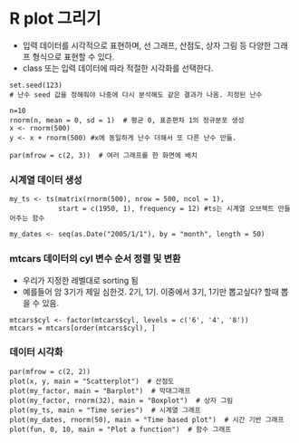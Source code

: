 # R plot 그리기
- 입력 데이터를 시각적으로 표현하며, 선 그래프, 산점도, 상자 그림 등 다양한 그래프 형식으로 표현할 수 있다.
- class 또는 입력 데이터에 따라 적절한 시각화를 선택한다.

```
set.seed(123)
# 난수 seed 값을 정해줘야 나중에 다시 분석해도 같은 결과가 나옴. 지정된 난수

n=10
rnorm(n, mean = 0, sd = 1)  # 평균 0, 표준편차 1의 정규분포 생성
x <- rnorm(500)
y <- x + rnorm(500) #x에 동일하게 난수 더해서 또 다른 난수 만듦.

par(mfrow = c(2, 3))  # 여러 그래프를 한 화면에 배치
```

### 시계열 데이터 생성
```
my_ts <- ts(matrix(rnorm(500), nrow = 500, ncol = 1),
            start = c(1950, 1), frequency = 12) #ts는 시계열 오브젝트 만들어주는 함수

my_dates <- seq(as.Date("2005/1/1"), by = "month", length = 50)
```

### mtcars 데이터의 cyl 변수 순서 정렬 및 변환
- 우리가 지정한 레벨대로 sorting 됨
- 예를들어 암 3기가 제일 심한것. 2기, 1기. 이중에서 3기, 1기만 뽑고싶다? 할때 뽑을 수 있음.
```
mtcars$cyl <- factor(mtcars$cyl, levels = c('6', '4', '8'))
mtcars = mtcars[order(mtcars$cyl), ]
```

### 데이터 시각화
```
par(mfrow = c(2, 2))
plot(x, y, main = "Scatterplot")  # 산점도
plot(my_factor, main = "Barplot")  # 막대그래프
plot(my_factor, rnorm(32), main = "Boxplot")  # 상자 그림
plot(my_ts, main = "Time series")  # 시계열 그래프
plot(my_dates, rnorm(50), main = "Time based plot")  # 시간 기반 그래프
plot(fun, 0, 10, main = "Plot a function")  # 함수 그래프
```
